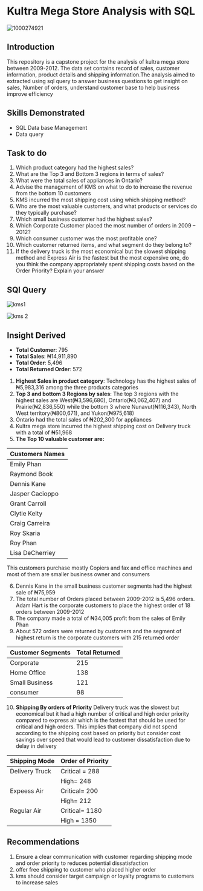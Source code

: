 # Kultra Mega Store Analysis with SQL
![1000274921](https://github.com/user-attachments/assets/dd6e2097-9f19-42a4-a3d5-ab209b7c6e19)

## Introduction
This repository is a capstone project for the analysis of kultra mega store between 2009-2012. The data set contains record of sales, customer information, product details and shipping information.The analysis aimed to extracted using  sql query to answer business questions to get insight on sales, Number of orders, understand customer base to help business improve efficiency 
## Skills Demonstrated 
- SQL Data base Management
- Data query 
## Task to do 
1. Which product category had the highest sales?
2. What are the Top 3 and Bottom 3 regions in terms of sales?
3. What were the total sales of appliances in Ontario?
4. Advise the management of KMS on what to do to increase the revenue from the bottom
10 customers
5. KMS incurred the most shipping cost using which shipping method?
6. Who are the most valuable customers, and what products or services do they typically
purchase?
7. Which small business customer had the highest sales?
8. Which Corporate Customer placed the most number of orders in 2009 – 2012?
9. Which consumer customer was the most profitable one?
10. Which customer returned items, and what segment do they belong to?
11. If the delivery truck is the most economical but the slowest shipping method and
Express Air is the fastest but the most expensive one, do you think the company
appropriately spent shipping costs based on the Order Priority? Explain your answer
## SQl Query 

![kms1](https://github.com/user-attachments/assets/e514507a-26c6-45d6-9238-53fd16521002)


![kms 2](https://github.com/user-attachments/assets/296bb8e2-3a6c-40f4-81fa-6db4f6561103)
## Insight Derived
- **Total Customer**: 795
- **Total Sales**: ₦14,911,890
- **Total Order**: 5,496
- **Total Returned Order**: 572
1. **Highest Sales in product category**: Technology has the highest sales of ₦5,983,316 among the three products categories
2. **Top 3 and bottom 3 Regions by sales**: The top 3 regions with the highest sales are West(₦3,596,680), Ontario(₦3,062,407) and Prairie(₦2,836,550) while the bottom 3 where Nunavut(₦116,343), North West territory(₦800,671), and Yukon(₦975,618)
3. Ontario had the total sales of ₦202,300 for appliances
4. Kultra mega store incurred the highest shipping cost on Delivery truck with a total of ₦51,968
5. **The Top 10 valuable customer are:**

| Customers Names |
| ---- |
|Emily Phan|
| Raymond Book|
| Dennis Kane|
|Jasper Cacioppo|
|Grant Carroll|
|Clytie Kelty|
|Craig Carreira|
|Roy Skaria|
|Roy Phan|
|Lisa DeCherriey|
This customers purchase mostly Copiers and fax and office machines and most of them are smaller business owner and consumers 

6. Dennis Kane in the small business customer segments had the highest sale of ₦75,959
7. The total number of Orders placed between 2009-2012 is 5,496 orders. Adam Hart is the corporate customers to place the highest order of 18 orders between 2009-2012
8. The company made a total of ₦34,005 profit from the sales of Emily Phan
9. About 572 orders were returned by customers and the segment of highest return is the corporate customers with 215 returned order

| Customer Segments | Total Returned |
| ----- | ---- |
| Corporate | 215|
| Home Office|138|
|Small Business|121|
|consumer|98|

10. **Shipping By orders of Priority**
Delivery truck was the slowest but economical but it had a high number of critical and high order priority compared to express air which is the fastest that should be used for critical and high orders. This implies that company did not spend according to the shipping cost based on priority but consider cost savings over speed that would lead to customer dissatisfaction due to delay in delivery 

| Shipping Mode | Order of Priority|
| -----| ----|
| Delivery Truck| Critical = 288|
|  | High= 248|
| Expeess Air | Critical= 200|
| | High= 212|
| Regular Air | Critical= 1180|
| | High = 1350 |

## Recommendations 
1. Ensure a clear communication with customer regarding shipping mode and order priority to reduces potential dissatisfaction 
2. offer free shipping to customer who placed higher order
3. kms should consider target campaign or loyalty programs to customers to increase sales 


